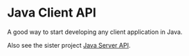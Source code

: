 # Java Client API

A good way to start developing any client application in Java. 

Also see the sister project [Java Server API](https://github.com/mxro/server-api).
